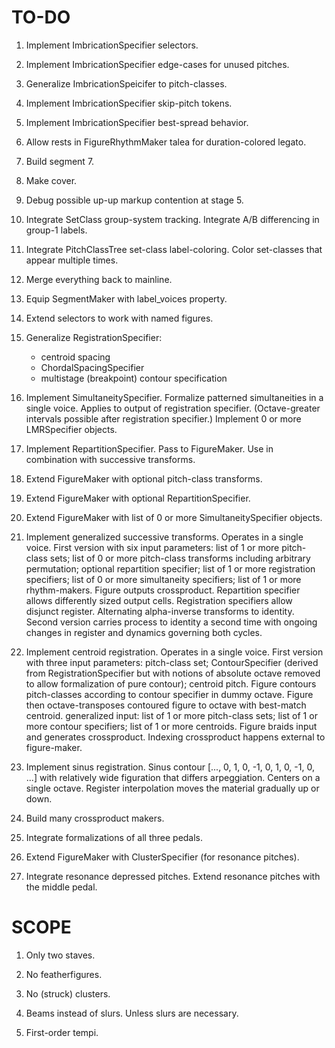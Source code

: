 TO-DO
=====

1.  Implement ImbricationSpecifier selectors.

2.  Implement ImbricationSpecifier edge-cases for unused pitches.

3.  Generalize ImbricationSpeicifer to pitch-classes.

4.  Implement ImbricationSpecifier skip-pitch tokens.

5.  Implement ImbricationSpecifier best-spread behavior.

6.  Allow rests in FigureRhythmMaker talea for duration-colored legato.

7.  Build segment 7.

8.  Make cover.

9.  Debug possible up-up markup contention at stage 5.

10. Integrate SetClass group-system tracking.
    Integrate A/B differencing in group-1 labels.

11. Integrate PitchClassTree set-class label-coloring.
    Color set-classes that appear multiple times.

12. Merge everything back to mainline.

13. Equip SegmentMaker with label_voices property.

14. Extend selectors to work with named figures.

15. Generalize RegistrationSpecifier:
    * centroid spacing
    * ChordalSpacingSpecifier
    * multistage (breakpoint) contour specification

16. Implement SimultaneitySpecifier.
    Formalize patterned simultaneities in a single voice.
    Applies to output of registration specifier.
    (Octave-greater intervals possible after registration specifier.)
    Implement 0 or more LMRSpecifier objects.

17. Implement RepartitionSpecifier.
    Pass to FigureMaker.
    Use in combination with successive transforms.

18. Extend FigureMaker with optional pitch-class transforms.

19. Extend FigureMaker with optional RepartitionSpecifier.

20. Extend FigureMaker with list of 0 or more SimultaneitySpecifier objects.

21. Implement generalized successive transforms. Operates in a single voice.
    First version with six input parameters: list of 1 or more pitch-class
    sets; list of 0 or more pitch-class transforms including arbitrary
    permutation; optional repartition specifier; list of 1 or more registration
    specifiers; list of 0 or more simultaneity specifiers; list of 1 or more
    rhythm-makers. Figure outputs crossproduct. Repartition specifier allows
    differently sized output cells. Registration specifiers allow disjunct
    register. Alternating alpha-inverse transforms to identity. Second version
    carries process to identity a second time with ongoing changes in register
    and dynamics governing both cycles.

22. Implement centroid registration. Operates in a single voice. First version
    with three input parameters: pitch-class set; ContourSpecifier (derived
    from RegistrationSpecifier but with notions of absolute octave removed to
    allow formalization of pure contour); centroid pitch. Figure contours
    pitch-classes according to contour specifier in dummy octave. Figure then
    octave-transposes contoured figure to octave with best-match centroid.
    generalized input: list of 1 or more pitch-class sets; list of 1 or more
    contour specifiers; list of 1 or more centroids. Figure braids input and
    generates crossproduct. Indexing crossproduct happens external to
    figure-maker.

23. Implement sinus registration. Sinus contour [..., 0, 1, 0, -1, 0, 1, 0, -1,
    0, ...] with relatively wide figuration that differs arpeggiation. Centers
    on a single octave. Register interpolation moves the material gradually up
    or down.

24. Build many crossproduct makers.

25. Integrate formalizations of all three pedals.

26. Extend FigureMaker with ClusterSpecifier (for resonance pitches).

27. Integrate resonance depressed pitches.
    Extend resonance pitches with the middle pedal.

SCOPE
=====

1.  Only two staves.

2.  No featherfigures.

3.  No (struck) clusters.

4.  Beams instead of slurs. Unless slurs are necessary.

5.  First-order tempi.

